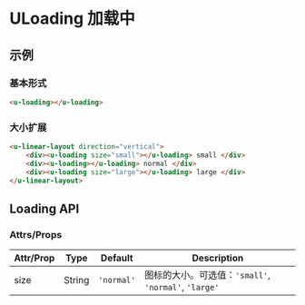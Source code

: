 # ULoading 加载中

## 示例

### 基本形式
```html
<u-loading></u-loading>
```

### 大小扩展

``` html
<u-linear-layout direction="vertical">
    <div><u-loading size="small"></u-loading> small </div>
    <div><u-loading></u-loading> normal </div>
    <div><u-loading size="large"></u-loading> large </div>
</u-linear-layout>
```


## Loading API

### Attrs/Props

| Attr/Prop | Type | Default | Description |
| --------- | ---- | ------- | ----------- |
| size | String | `'normal'` | 图标的大小。可选值：`'small'`, `'normal'`, `'large'` |


